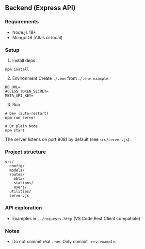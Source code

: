 ## Backend (Express API)

### Requirements
- Node.js 18+
- MongoDB (Atlas or local)

### Setup
1) Install deps
```
npm install
```

2) Environment
Create `./.env` from `./.env.example`:
```
DB_URL=
ACCESS_TOKEN_SECRET=
MBTA_API_KEY=
```

3) Run
```
# Dev (auto-restart)
npm run server

# Or plain Node
npm start
```
The server listens on port 8081 by default (see `src/server.js`).

### Project structure
```
src/
  config/
  models/
  routes/
    mbta/
    stations/
    users/
  utilities/
  server.js
```

### API exploration
- Examples in `../requests.http` (VS Code Rest Client compatible)

### Notes
- Do not commit real `.env`. Only commit `.env.example`.
